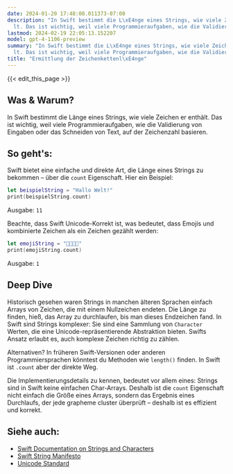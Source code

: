 ```yaml
---
date: 2024-01-20 17:48:08.011373-07:00
description: "In Swift bestimmt die L\xE4nge eines Strings, wie viele Zeichen er enth\xE4\
  lt. Das ist wichtig, weil viele Programmieraufgaben, wie die Validierung von Eingaben\u2026"
lastmod: 2024-02-19 22:05:13.152207
model: gpt-4-1106-preview
summary: "In Swift bestimmt die L\xE4nge eines Strings, wie viele Zeichen er enth\xE4\
  lt. Das ist wichtig, weil viele Programmieraufgaben, wie die Validierung von Eingaben\u2026"
title: "Ermittlung der Zeichenkettenl\xE4nge"
---
```


{{< edit_this_page >}}

## Was & Warum?

In Swift bestimmt die Länge eines Strings, wie viele Zeichen er enthält. Das ist wichtig, weil viele Programmieraufgaben, wie die Validierung von Eingaben oder das Schneiden von Text, auf der Zeichenzahl basieren.

## So geht's:

Swift bietet eine einfache und direkte Art, die Länge eines Strings zu bekommen – über die `count` Eigenschaft. Hier ein Beispiel:

```swift
let beispielString = "Hallo Welt!"
print(beispielString.count)
```
Ausgabe: `11`

Beachte, dass Swift Unicode-Korrekt ist, was bedeutet, dass Emojis und kombinierte Zeichen als ein Zeichen gezählt werden:

```swift
let emojiString = "👨‍👩‍👧‍👦"
print(emojiString.count)
```
Ausgabe: `1`

## Deep Dive

Historisch gesehen waren Strings in manchen älteren Sprachen einfach Arrays von Zeichen, die mit einem Nullzeichen endeten. Die Länge zu finden, hieß, das Array zu durchlaufen, bis man dieses Endzeichen fand. In Swift sind Strings komplexer: Sie sind eine Sammlung von `Character` Werten, die eine Unicode-repräsentierende Abstraktion bieten. Swifts Ansatz erlaubt es, auch komplexe Zeichen richtig zu zählen.

Alternativen? In früheren Swift-Versionen oder anderen Programmiersprachen könntest du Methoden wie `length()` finden. In Swift ist `.count` aber der direkte Weg.

Die Implementierungsdetails zu kennen, bedeutet vor allem eines: Strings sind in Swift keine einfachen Char-Arrays. Deshalb ist die `count` Eigenschaft nicht einfach die Größe eines Arrays, sondern das Ergebnis eines Durchlaufs, der jede grapheme cluster überprüft – deshalb ist es effizient und korrekt.

## Siehe auch:

- [Swift Documentation on Strings and Characters](https://docs.swift.org/swift-book/LanguageGuide/StringsAndCharacters.html)
- [Swift String Manifesto](https://github.com/apple/swift/blob/main/docs/StringManifesto.md)
- [Unicode Standard](https://unicode.org/standard/standard.html)
